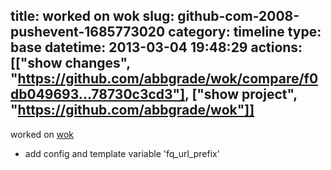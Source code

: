 title: worked on wok
slug: github-com-2008-pushevent-1685773020
category: timeline
type: base
datetime: 2013-03-04 19:48:29
actions: [["show changes", "https://github.com/abbgrade/wok/compare/f0db049693...78730c3cd3"], ["show project", "https://github.com/abbgrade/wok"]]
---
worked on [wok](https://github.com/abbgrade/wok)

 - add config and template variable 'fq_url_prefix'
